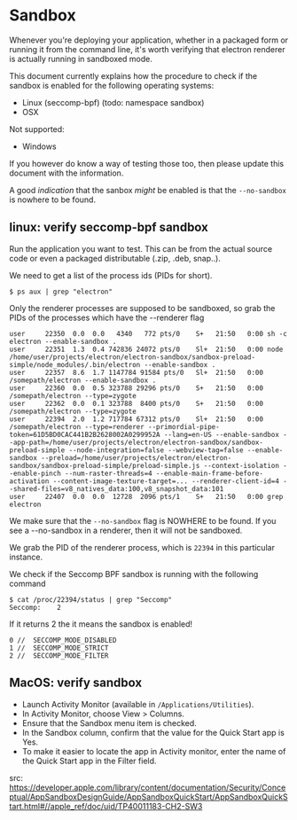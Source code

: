 # Sandbox

Whenever you're deploying your application, whether in a packaged form or running it from the command line, it's worth verifying that electron renderer is actually running in sandboxed mode.

This document currently explains how the procedure to check if the sandbox is enabled for the following operating systems:

- Linux (seccomp-bpf) (todo: namespace sandbox)
- OSX

Not supported:

- Windows

If you however do know a way of testing those too, then please update this document with the information.

A good _indication_ that the sanbox _might_ be enabled is that the `--no-sandbox` is nowhere to be found.

## linux: verify seccomp-bpf sandbox

Run the application you want to test.
This can be from the actual source code or even a packaged distributable (.zip, .deb, snap..).

We need to get a list of the process ids (PIDs for short).

```
$ ps aux | grep "electron"
```

Only the renderer processes are supposed to be sandboxed, so grab the PIDs of the processes which have the --renderer flag

```
user     22350  0.0  0.0   4340   772 pts/0    S+   21:50   0:00 sh -c electron --enable-sandbox .
user     22351  1.3  0.4 742836 24072 pts/0    Sl+  21:50   0:00 node /home/user/projects/electron/electron-sandbox/sandbox-preload-simple/node_modules/.bin/electron --enable-sandbox .
user     22357  8.6  1.7 1147784 91584 pts/0   Sl+  21:50   0:00 /somepath/electron --enable-sandbox .
user     22360  0.0  0.5 323788 29296 pts/0    S+   21:50   0:00 /somepath/electron --type=zygote
user     22362  0.0  0.1 323788  8400 pts/0    S+   21:50   0:00 /somepath/electron --type=zygote
user     22394  2.0  1.2 717784 67312 pts/0    Sl+  21:50   0:00 /somepath/electron --type=renderer --primordial-pipe-token=61D5BD0CAC441B2B2628002A0299952A --lang=en-US --enable-sandbox --app-path=/home/user/projects/electron/electron-sandbox/sandbox-preload-simple --node-integration=false --webview-tag=false --enable-sandbox --preload=/home/user/projects/electron/electron-sandbox/sandbox-preload-simple/preload-simple.js --context-isolation --enable-pinch --num-raster-threads=4 --enable-main-frame-before-activation --content-image-texture-target=... --renderer-client-id=4 --shared-files=v8_natives_data:100,v8_snapshot_data:101
user     22407  0.0  0.0  12728  2096 pts/1    S+   21:50   0:00 grep electron
```

We make sure that the `--no-sandbox` flag is NOWHERE to be found. If you see a --no-sandbox in a renderer, then it will not be sandboxed.

We grab the PID of the renderer process, which is `22394` in this particular instance.

We check if the Seccomp BPF sandbox is running with the following command

```
$ cat /proc/22394/status | grep "Seccomp"
Seccomp:	2
```

If it returns 2 the it means the sandbox is enabled!

```
0 //  SECCOMP_MODE_DISABLED
1 //  SECCOMP_MODE_STRICT
2 //  SECCOMP_MODE_FILTER
```

## MacOS: verify sandbox

- Launch Activity Monitor (available in `/Applications/Utilities`).
- In Activity Monitor, choose View > Columns.
- Ensure that the Sandbox menu item is checked.
- In the Sandbox column, confirm that the value for the Quick Start app is Yes.
- To make it easier to locate the app in Activity monitor, enter the name of the Quick Start app in the Filter field.

src: https://developer.apple.com/library/content/documentation/Security/Conceptual/AppSandboxDesignGuide/AppSandboxQuickStart/AppSandboxQuickStart.html#//apple_ref/doc/uid/TP40011183-CH2-SW3
